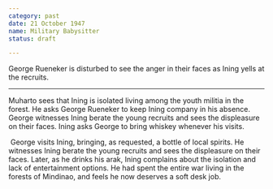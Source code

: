 ```yaml
---
category: past
date: 21 October 1947
name: Military Babysitter
status: draft

---
```

George Rueneker is disturbed to see the anger in their faces as Ining yells at the recruits.

------

Muharto sees that Ining is isolated living among
the youth militia in the forest. He asks George Rueneker to keep Ining company in
his absence. George witnesses Ining berate the young recruits and sees
the displeasure on their faces. Ining asks George to bring whiskey
whenever his visits. 

​           George visits Ining, bringing, as requested, a bottle of local spirits. He witnesses Ining berate the young recruits and sees the displeasure on their faces. Later, as he drinks his arak, Ining complains about the isolation and lack of entertainment options. He had spent the entire war living in the forests of Mindinao, and feels he now deserves a soft desk job. 
